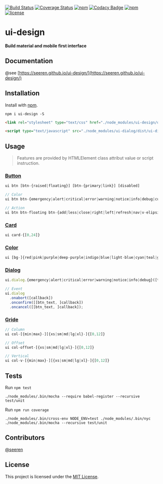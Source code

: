  [![Build Status](https://travis-ci.org/seeren/ui-design.svg?branch=master)](https://travis-ci.org/seeren/ui-design)  [![Coverage Status](https://coveralls.io/repos/github/seeren/ui-design/badge.svg?branch=master)](https://coveralls.io/github/seeren/ui-design?branch=master) [![npm](https://img.shields.io/npm/dt/ui-design.svg)](https://www.npmjs.com/package/ui-design) [![Codacy Badge](https://api.codacy.com/project/badge/Grade/e933f03e70a34c7bbd45a31f521f3b02)](https://www.codacy.com/app/seeren/ui-design?utm_source=github.com&amp;utm_medium=referral&amp;utm_content=seeren/ui-design&amp;utm_campaign=Badge_Grade) [![npm](https://img.shields.io/npm/v/ui-design.svg)](https://www.npmjs.com/package/ui-design) [![license](https://img.shields.io/badge/license-MIT-blue.svg)](LICENSE)

# ui-design
**Build material and mobile first interface**

## Documentation
@see [https://seeren.github.io/ui-design/](https://seeren.github.io/ui-design/)

## Installation
Install with [npm](https://www.npmjs.com/package/ui-design).
```
npm i ui-design -S
```
```html
<link rel="stylesheet" type="text/css" href="./node_modules/ui-design/dist/ui-design.css" />
```
```html
<script type="text/javascript" src="./node_modules/ui-dialog/dist/ui-dialog.js"></script>
```

## Usage
> Features are provided by HTMLElement class attribut value or script instruction.

### [Button](https://seeren.github.io/ui-design/#button)

```js
ui btn [btn-{raised|floating}] [btn-{primary|link}] [disabled]
```
```js
// Color
ui btn btn-{emergency|alert|critical|error|warning|notice|info|debug|cure|restore|reset|hazard|tilt}
```
```js
// Action
ui btn btn-floating btn-{add|less|close|right|left|refresh|nav|v-elipsis|elipsis|pencil|mail|position|clock}
```

### [Card](https://seeren.github.io/ui-design/#card)

```js
ui card-{[0,24]}
```
### [Color](https://seeren.github.io/ui-design/#color)

```js
ui [bg-]{red|pink|purple|deep-purple|indigo|blue|light-blue|cyan|teal|green|light-green|lime|yellow|ambre|orange|deep-orange|brown|grey|blue-gray}-{50|100|200|300|400|500|600|700|800|900}
```

### [Dialog](https://seeren.github.io/ui-design/#dialog)

```js
ui.dialog.{emergency|alert|critical|error|warning|notice|info|debug}([title, ]message);
```
```js
// Event
ui.dialog
  .onabort([callback])
  .onconfirm([[btn_text, ]callback])
  .oncancel([[btn_text, ]callback]);
```
### [Gride](https://seeren.github.io/ui-design/#gride)


```js
// Column
ui col-[{min|max}-][{xs|sm|md|lg|xl}-]{[0,12]}
```
```js
// Offset
ui col-offset-[{xs|sm|md|lg|xl}-]{[0,12]}
```
```js
// Vertical
ui col-v-[{min|max}-][{xs|sm|md|lg|xl}-]{[0,12]}
```

## Tests
Run `npm test`
```
./node_modules/.bin/mocha --require babel-register --recursive test/unit
```
Run `npm run coverage`
```
./node_modules/.bin/cross-env NODE_ENV=test ./node_modules/.bin/nyc ./node_modules/.bin/mocha --recursive test/unit
```

##  Contributors
[@seeren](https://github.com/seeren)

## License
This project is licensed under the [MIT License](LICENSE).
